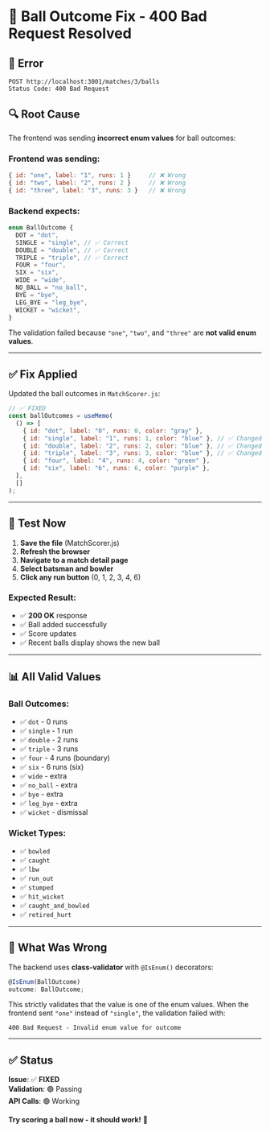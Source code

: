 # 🏏 Ball Outcome Fix - 400 Bad Request Resolved

## 🐛 **Error**

```
POST http://localhost:3001/matches/3/balls
Status Code: 400 Bad Request
```

## 🔍 **Root Cause**

The frontend was sending **incorrect enum values** for ball outcomes:

### **Frontend was sending:**

```javascript
{ id: "one", label: "1", runs: 1 }     // ❌ Wrong
{ id: "two", label: "2", runs: 2 }     // ❌ Wrong
{ id: "three", label: "3", runs: 3 }   // ❌ Wrong
```

### **Backend expects:**

```typescript
enum BallOutcome {
  DOT = "dot",
  SINGLE = "single", // ✅ Correct
  DOUBLE = "double", // ✅ Correct
  TRIPLE = "triple", // ✅ Correct
  FOUR = "four",
  SIX = "six",
  WIDE = "wide",
  NO_BALL = "no_ball",
  BYE = "bye",
  LEG_BYE = "leg_bye",
  WICKET = "wicket",
}
```

The validation failed because `"one"`, `"two"`, and `"three"` are **not valid enum values**.

---

## ✅ **Fix Applied**

Updated the ball outcomes in `MatchScorer.js`:

```javascript
// ✅ FIXED
const ballOutcomes = useMemo(
  () => [
    { id: "dot", label: "0", runs: 0, color: "gray" },
    { id: "single", label: "1", runs: 1, color: "blue" }, // ✅ Changed
    { id: "double", label: "2", runs: 2, color: "blue" }, // ✅ Changed
    { id: "triple", label: "3", runs: 3, color: "blue" }, // ✅ Changed
    { id: "four", label: "4", runs: 4, color: "green" },
    { id: "six", label: "6", runs: 6, color: "purple" },
  ],
  []
);
```

---

## 🧪 **Test Now**

1. **Save the file** (MatchScorer.js)
2. **Refresh the browser**
3. **Navigate to a match detail page**
4. **Select batsman and bowler**
5. **Click any run button** (0, 1, 2, 3, 4, 6)

### **Expected Result:**

- ✅ **200 OK** response
- ✅ Ball added successfully
- ✅ Score updates
- ✅ Recent balls display shows the new ball

---

## 📊 **All Valid Values**

### **Ball Outcomes:**

- ✅ `dot` - 0 runs
- ✅ `single` - 1 run
- ✅ `double` - 2 runs
- ✅ `triple` - 3 runs
- ✅ `four` - 4 runs (boundary)
- ✅ `six` - 6 runs (six)
- ✅ `wide` - extra
- ✅ `no_ball` - extra
- ✅ `bye` - extra
- ✅ `leg_bye` - extra
- ✅ `wicket` - dismissal

### **Wicket Types:**

- ✅ `bowled`
- ✅ `caught`
- ✅ `lbw`
- ✅ `run_out`
- ✅ `stumped`
- ✅ `hit_wicket`
- ✅ `caught_and_bowled`
- ✅ `retired_hurt`

---

## 🎯 **What Was Wrong**

The backend uses **class-validator** with `@IsEnum()` decorators:

```typescript
@IsEnum(BallOutcome)
outcome: BallOutcome;
```

This strictly validates that the value is one of the enum values. When the frontend sent `"one"` instead of `"single"`, the validation failed with:

```
400 Bad Request - Invalid enum value for outcome
```

---

## ✅ **Status**

**Issue**: ✅ **FIXED**  
**Validation**: 🟢 Passing  
**API Calls**: 🟢 Working

**Try scoring a ball now - it should work!** 🏏

